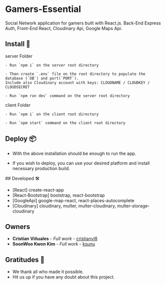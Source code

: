 # Gamers-Essential

Social Network application for gamers built with React.js.
Back-End Express Auth, Front-End React, Cloudinary Api, Google Maps Api.


## Install 🔧

server Folder
```
- Run `npm i` on the server root directory

- Then create `.env` file on the root directory to populate the database (`DB`) and port(`PORT`). 
Include also Cloudinary account with keys: CLOUDNAME / CLOUDKEY / CLOUDSECRET

- Run `npm run dev` command on the server root directory
```

client Folder
```
- Run `npm i` on the client root directory

- Run `npm start` command on the client root directory
```


## Deploy 📦

* With the above installation should be enough to run the app.

* If you wish to deploy, you can use your desired platform and install necessary production build.


## Developed 🛠️

* [React] create-react-app
* [React-Bootstrap] bootstrap, react-bootstrap
* [GoogleApi] google-map-react, react-places-autocomplete
* [Cloudinary] cloudinary, multer, multer-cloudinary, multer-storage-cloudinary


## Owners

* **Cristian Viñuales** - *Full work* - [cristianvl8](https://github.com/cristianvl8)
* **SoonWoo Kwon Kim** - *Full work* - [ksunu](https://github.com/ksunu)


## Gratitudes 🎁

* We thank all who made it possible.
* Hit us up if you have any doubt about this project.
